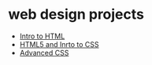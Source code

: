 # web design projects
<ul>
<li><a href="intro_HTML/index.html" target="_blank">Intro to HTML</a></li>
<li><a href="html5_css/index.html" target="_blank">HTML5 and Inrto to CSS</a></li>
<li><a href="advanced_css/index.html" target="_blank">Advanced CSS</a></li>
</ul>
